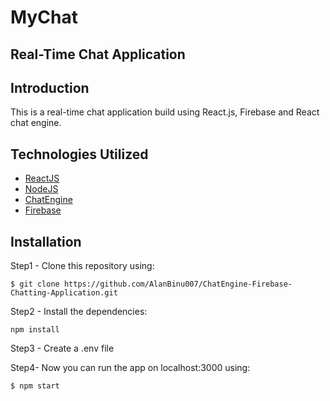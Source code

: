 # MyChat 
## Real-Time Chat Application

## Introduction
This is a real-time chat application build using React.js, Firebase and React chat engine.

## Technologies Utilized
* [ReactJS](https://reactjs.org/)
* [NodeJS](https://nodejs.org/en/)
* [ChatEngine](https://chatengine.io/)
* [Firebase](https://reactjs.org/)

## Installation

Step1 - Clone this repository using:

```
$ git clone https://github.com/AlanBinu007/ChatEngine-Firebase-Chatting-Application.git
```

Step2 - Install the dependencies:

```
npm install
```

Step3 - Create a .env file

Step4-
Now you can run the app on localhost:3000 using:

```
$ npm start
```
